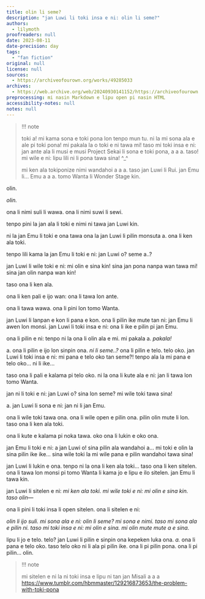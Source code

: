```yaml
---
title: olin li seme?
description: "jan Luwi li toki insa e ni: olin li seme?"
authors:
  - lilymoth
proofreaders: null
date: 2023-08-11
date-precision: day
tags:
  - "fan fiction"
original: null
license: null
sources:
  - https://archiveofourown.org/works/49285033
archives:
  - https://web.archive.org/web/20240930141152/https://archiveofourown.org/works/49285033
preprocessing: mi nasin Markdown e lipu open pi nasin HTML
accessibility-notes: null
notes: null
---
```


> !!! note
>
> toki a! mi kama sona e toki pona lon tenpo mun tu. ni la mi sona ala e ale pi toki pona! mi pakala la o toki e ni tawa mi! taso mi toki insa e ni: jan ante ala li musi e musi Project Sekai li sona e toki pona, a a a. taso! mi wile e ni: lipu lili ni li pona tawa sina! ^\_^
>
> mi ken ala tokiponize nimi wandahoi a a a. taso jan Luwi li Rui. jan Emu li… Emu a a a. tomo Wanta li Wonder Stage kin.

olin.

*olin.*

ona li nimi suli li wawa. ona li nimi suwi li sewi.

tenpo pini la jan ala li toki e nimi ni tawa jan Luwi kin.

ni la jan Emu li toki e ona tawa ona la jan Luwi li pilin monsuta a. ona li ken ala toki.

tenpo lili kama la jan Emu li toki e ni: jan Luwi o? seme a..?

jan Luwi li wile toki e ni: mi olin e sina kin! sina jan pona nanpa wan tawa mi! sina jan olin nanpa wan kin!

taso ona li ken ala.

ona li ken pali e ijo wan: ona li tawa lon ante.

ona li tawa wawa. ona li pini lon tomo Wanta.

jan Luwi li lanpan e kon li pana e kon. ona li pilin ike mute tan ni: jan Emu li awen lon monsi. jan Luwi li toki insa e ni: ona li ike e pilin pi jan Emu.

ona li pilin e ni: tenpo ni la ona li olin ala e mi. mi pakala a. *pakala!*

a. ona li pilin e ijo lon sinpin ona. *ni li seme..?* ona li pilin e telo. telo oko. jan Luwi li toki insa e ni: mi pana e telo oko tan seme?! tenpo ala la mi pana e telo oko… ni li ike…

taso ona li pali e kalama pi telo oko. ni la ona li kute ala e ni: jan li tawa lon tomo Wanta.

jan ni li toki e ni: jan Luwi o? sina lon seme? mi wile toki tawa sina!

a. jan Luwi li sona e ni: jan ni li jan Emu.

ona li wile toki tawa ona. ona li wile open e pilin ona. pilin olin mute li lon. taso ona li ken ala toki.

ona li kute e kalama pi noka tawa. oko ona li lukin e oko ona.

jan Emu li toki e ni: a jan Luwi o! sina pilin ala wandahoi a… mi toki e olin la sina pilin ike ike… sina wile toki la mi wile pana e pilin wandahoi tawa sina!

jan Luwi li lukin e ona. tenpo ni la ona li ken ala toki… taso ona li ken sitelen. ona li tawa lon monsi pi tomo Wanta li kama jo e lipu e ilo sitelen. jan Emu li tawa kin.

jan Luwi li sitelen e ni: *mi ken ala toki. mi wile toki e ni: mi olin e sina kin. taso olin—*

ona li pini li toki insa li open sitelen. ona li sitelen e ni:

*olin li ijo suli. mi sona ala e ni: olin li seme? mi sona e nimi. taso mi sona ala e pilin ni. taso mi toki insa e ni: mi olin e sina. mi olin mute mute a e sina.*

lipu li jo e telo. telo? jan Luwi li pilin e sinpin ona kepeken luka ona. *a.* ona li pana e telo oko. taso telo oko ni li ala pi pilin ike. ona li pi pilin pona. ona li pi pilin… olin.

> !!! note
>
> mi sitelen e ni la ni toki insa e lipu ni tan jan Misali a a a https://www.tumblr.com/hbmmaster/129216873653/the-problem-with-toki-pona